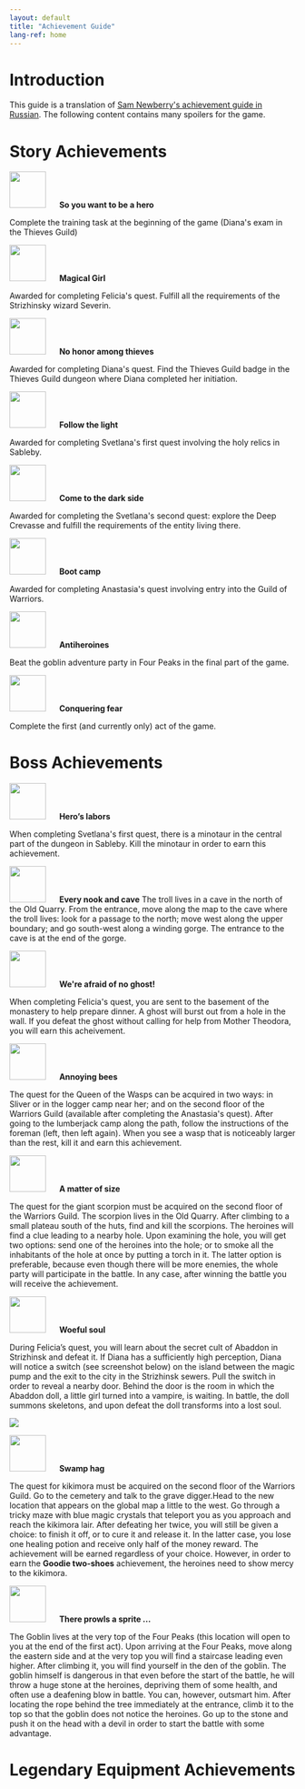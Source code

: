 ```yaml
---
layout: default
title: "Achievement Guide"
lang-ref: home
---
```


# Introduction

This guide is a translation of [Sam Newberry's achievement guide in Russian](https://steamcommunity.com/sharedfiles/filedetails/?id=2038447122). The following content contains many spoilers for the game.

# Story Achievements

<img src="{{site.baseurl}}/images/achievement_guide/so_you_want_to_be_a_hero.jpg" width="64px" height="64px"/>&nbsp;&nbsp;&nbsp;&nbsp;&nbsp;&nbsp;**So you want to be a hero**

Complete the training task at the beginning of the game (Diana's exam in the Thieves Guild)

<img src="{{site.baseurl}}/images/achievement_guide/magical_girl.jpg" width="64px" height="64px"/>&nbsp;&nbsp;&nbsp;&nbsp;&nbsp;&nbsp;**Magical Girl**

Awarded for completing Felicia's quest. Fulfill all the requirements of the Strizhinsky wizard Severin.

<img src="{{site.baseurl}}/images/achievement_guide/no_honor_among_thieves.jpg" width="64px" height="64px"/>&nbsp;&nbsp;&nbsp;&nbsp;&nbsp;&nbsp;**No honor among thieves**

Awarded for completing Diana's quest. Find the Thieves Guild badge in the Thieves Guild dungeon where Diana completed her initiation.

<img src="{{site.baseurl}}/images/achievement_guide/follow_the_light.jpg" width="64px" height="64px"/>&nbsp;&nbsp;&nbsp;&nbsp;&nbsp;&nbsp;**Follow the light**

Awarded for completing Svetlana's first quest involving the holy relics in Sableby.

<img src="{{site.baseurl}}/images/achievement_guide/come_to_the_dark_side.jpg" width="64px" height="64px"/>&nbsp;&nbsp;&nbsp;&nbsp;&nbsp;&nbsp;**Come to the dark side**

Awarded for completing the Svetlana's second quest: explore the Deep Crevasse and fulfill the requirements of the entity living there.

<img src="{{site.baseurl}}/images/achievement_guide/boot_camp.jpg" width="64px" height="64px"/>&nbsp;&nbsp;&nbsp;&nbsp;&nbsp;&nbsp;**Boot camp**

Awarded for completing Anastasia's quest involving entry into the Guild of Warriors.

<img src="{{site.baseurl}}/images/achievement_guide/antiheroines.jpg" width="64px" height="64px"/>&nbsp;&nbsp;&nbsp;&nbsp;&nbsp;&nbsp;**Antiheroines**

Beat the goblin adventure party in Four Peaks in the final part of the game.

<img src="{{site.baseurl}}/images/achievement_guide/conquering_fear.jpg" width="64px" height="64px"/>&nbsp;&nbsp;&nbsp;&nbsp;&nbsp;&nbsp;**Conquering fear**

Complete the first (and currently only) act of the game.

# Boss Achievements

<img src="{{site.baseurl}}/images/achievement_guide/heros_labours.jpg" width="64px" height="64px"/>&nbsp;&nbsp;&nbsp;&nbsp;&nbsp;&nbsp;**Hero’s labors**

When completing Svetlana's first quest, there is a minotaur in the central part of the dungeon in Sableby. Kill the minotaur in order to earn this achievement.

<img src="{{site.baseurl}}/images/achievement_guide/every_nook_and_cave.jpg" width="64px" height="64px"/>&nbsp;&nbsp;&nbsp;&nbsp;&nbsp;&nbsp;**Every nook and cave**
The troll lives in a cave in the north of the Old Quarry. From the entrance, move along the map to the cave where the troll lives: look for a passage to the north; move west along the upper boundary; and go south-west along a winding gorge. The entrance to the cave is at the end of the gorge.

<img src="{{site.baseurl}}/images/achievement_guide/were_afraid_of_no_ghost.jpg" width="64px" height="64px"/>&nbsp;&nbsp;&nbsp;&nbsp;&nbsp;&nbsp;**We're afraid of no ghost!**

When completing Felicia's quest, you are sent to the basement of the monastery to help prepare dinner. A ghost will burst out from a hole in the wall. If you defeat the ghost without calling for help from Mother Theodora, you will earn this acheivement.

<img src="{{site.baseurl}}/images/achievement_guide/annoying_bees.jpg" width="64px" height="64px"/>&nbsp;&nbsp;&nbsp;&nbsp;&nbsp;&nbsp;**Annoying bees**

The quest for the Queen of the Wasps can be acquired in two ways: in Sliver or in the logger camp near her; and on the second floor of the Warriors Guild (available after completing the Anastasia's quest). After going to the lumberjack camp along the path, follow the instructions of the foreman (left, then left again). When you see a wasp that is noticeably larger than the rest, kill it and earn this achievement.

<img src="{{site.baseurl}}/images/achievement_guide/a_matter_of_size.jpg" width="64px" height="64px"/>&nbsp;&nbsp;&nbsp;&nbsp;&nbsp;&nbsp;**A matter of size**

The quest for the giant scorpion must be acquired on the second floor of the Warriors Guild. The scorpion lives in the Old Quarry. After climbing to a small plateau south of the huts, find and kill the scorpions. The heroines will find a clue leading to a nearby hole. Upon examining the hole, you will get two options: send one of the heroines into the hole; or to smoke all the inhabitants of the hole at once by putting a torch in it. The latter option is preferable, because even though there will be more enemies, the whole party will participate in the battle. In any case, after winning the battle you will receive the achievement.

<img src="{{site.baseurl}}/images/achievement_guide/woeful_soul.jpg" width="64px" height="64px"/>&nbsp;&nbsp;&nbsp;&nbsp;&nbsp;&nbsp;**Woeful soul**

During Felicia’s quest, you will learn about the secret cult of Abaddon in Strizhinsk and defeat it. If Diana has a sufficiently high perception, Diana will notice a switch (see screenshot below) on the island between the magic pump and the exit to the city in the Strizhinsk sewers. Pull the switch in order to reveal a nearby door. Behind the door is the room in which the Abaddon doll, a little girl turned into a vampire, is waiting. In battle, the doll summons skeletons, and upon defeat the doll transforms into a lost soul.

<img src="{{site.baseurl}}/images/achievement_guide/abaddon_doll_location.png"/>


<img src="{{site.baseurl}}/images/achievement_guide/swamp_hag.jpg" width="64px" height="64px"/>&nbsp;&nbsp;&nbsp;&nbsp;&nbsp;&nbsp;**Swamp hag**

The quest for kikimora must be acquired on the second floor of the Warriors Guild. Go to the cemetery and talk to the grave digger.Head to the new location that appears on the global map a little to the west. Go through a tricky maze with blue magic crystals that teleport you as you approach and reach the kikimora lair. After defeating her twice, you will still be given a choice: to finish it off, or to cure it and release it. In the latter case, you lose one healing potion and receive only half of the money reward. The achievement will be earned regardless of your choice. However, in order to earn the **Goodie two-shoes** achievement, the heroines need to show mercy to the kikimora.

<img src="{{site.baseurl}}/images/achievement_guide/there_prowls_a_sprite.jpg" width="64px" height="64px"/>&nbsp;&nbsp;&nbsp;&nbsp;&nbsp;&nbsp;**There prowls a sprite ...**

The Goblin lives at the very top of the Four Peaks (this location will open to you at the end of the first act). Upon arriving at the Four Peaks, move along the eastern side and at the very top you will find a staircase leading even higher. After climbing it, you will find yourself in the den of the goblin. The goblin himself is dangerous in that even before the start of the battle, he will throw a huge stone at the heroines, depriving them of some health, and often use a deafening blow in battle. You can, however, outsmart him. After locating the rope behind the tree immediately at the entrance, climb it to the top so that the goblin does not notice the heroines. Go up to the stone and push it on the head with a devil in order to start the battle with some advantage.

# Legendary Equipment Achievements